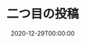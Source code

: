 ---
title: "二つ目の投稿"
slug: /my-first-postt
date: 2020-12-29T00:00:00
first_image: './images/shinsyakaijin_woman2.png'
description: "昨日は友達と公園でピクニックを楽しみました。たくさん食べて、おしゃべりして、天気もよかったので最高の時間を過ごしました。"
---